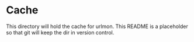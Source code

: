 # Cache

This directory will hold the cache for urlmon. This README is a placeholder so
that git will keep the dir in version control.
